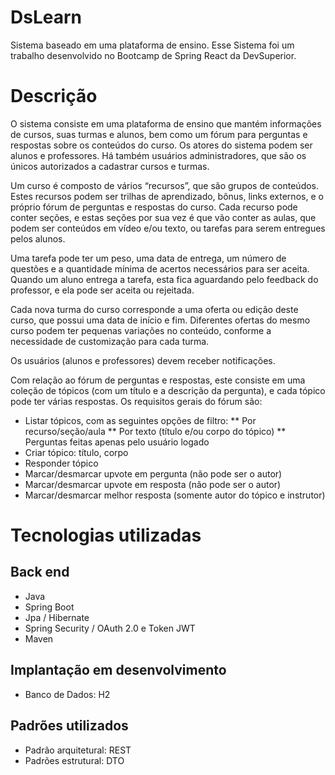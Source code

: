 # DsLearn
Sistema baseado em uma plataforma de ensino. Esse Sistema foi um trabalho desenvolvido no Bootcamp de Spring React da DevSuperior. 

# Descrição
O sistema consiste em uma plataforma de ensino que mantém informações de cursos, suas turmas e alunos, bem como um fórum para perguntas e respostas sobre os conteúdos do curso. Os atores do sistema podem ser alunos e professores. Há também usuários administradores, que são os únicos autorizados a cadastrar cursos e turmas.

Um curso é composto de vários “recursos”, que são grupos de conteúdos. Estes recursos podem ser trilhas de aprendizado, bônus, links externos, e o próprio fórum de perguntas e respostas do curso. Cada recurso pode conter seções, e estas seções por sua vez é que vão conter as aulas, que podem ser conteúdos em vídeo e/ou texto, ou tarefas para serem entregues pelos alunos.

Uma tarefa pode ter um peso, uma data de entrega, um número de questões e a quantidade mínima de acertos necessários para ser aceita. Quando um aluno entrega a tarefa, esta fica aguardando pelo feedback do professor, e ela pode ser aceita ou rejeitada.

Cada nova turma do curso corresponde a uma oferta ou edição deste curso, que possui uma data de início e fim. Diferentes ofertas do mesmo curso podem ter pequenas variações no conteúdo, conforme a necessidade de customização para cada turma.

Os usuários (alunos e professores) devem receber notificações.

Com relação ao fórum de perguntas e respostas, este consiste em uma coleção de tópicos (com um título e a descrição da pergunta), e cada tópico pode ter várias respostas. Os requisitos gerais do fórum são:
- Listar tópicos, com as seguintes opções de filtro:
** Por recurso/seção/aula
** Por texto (título e/ou corpo do tópico)
** Perguntas feitas apenas pelo usuário logado
- Criar tópico: título, corpo
- Responder tópico
- Marcar/desmarcar upvote em pergunta (não pode ser o autor)
- Marcar/desmarcar upvote em resposta (não pode ser o autor)
- Marcar/desmarcar melhor resposta (somente autor do tópico e instrutor)

# Tecnologias utilizadas
## Back end
- Java
- Spring Boot
- Jpa / Hibernate
- Spring Security / OAuth 2.0 e Token JWT
- Maven

## Implantação em desenvolvimento
- Banco de Dados: H2

## Padrões utilizados
- Padrão arquitetural: REST
- Padrões estrutural: DTO
